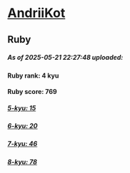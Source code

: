 # [AndriiKot](https://www.codewars.com/users/AndriiKot) 
## Ruby

##### As of 2025-05-21 22:27:48 uploaded:

#### Ruby rank: 4 kyu

#### Ruby score: 769

##### [5-kyu: 15](https://github.com/AndriiKot/Ruby__CodeWars/tree/main/kyu-5)

##### [6-kyu: 20](https://github.com/AndriiKot/Ruby__CodeWars/tree/main/kyu-6)

##### [7-kyu: 46](https://github.com/AndriiKot/Ruby__CodeWars/tree/main/kyu-7)

##### [8-kyu: 78](https://github.com/AndriiKot/Ruby__CodeWars/tree/main/kyu-8)

